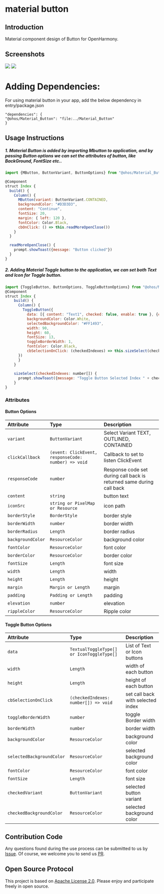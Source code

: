 # material button

## Introduction

Material component design of Button for OpenHarmony.

## Screenshots

![](screenshots/button1.jpg) ![](screenshots/button2.jpg)

# Adding Dependencies:

For using material button in your app, add the below dependency in entry/package.json

```
"dependencies": {
"@ohos/Material_Button": "file:../Material_Button"
}
```

## Usage Instructions

##### 1. Material Button is added by importing Mbutton to application, and by passing Button options we can set the attributes of button, like BackGround, FontSize etc..

```javascript
import {MButton, ButtonVariant, ButtonOptions} from "@ohos/Material_Button"

@Component
struct Index {
  build() {
    Column() {
      MButton(variant: ButtonVariant.CONTAINED,
      backgroundColor: "#D3D3D3",
      content: "Continue",
      fontSize: 20,
      margin: { left: 120 },
      fontColor: Color.Black,
      cbOnClick: () => this.readMoreOpenClose())
    }
  }

  readMoreOpenClose() {
    prompt.showToast({message: "Button clicked"})
  }
}
```
##### 2. Adding Material Toggle button to the application, we can set both Text and Icon for Toggle button.
```javascript
import {ToggleButton, ButtonOptions, ToggleButtonOptions} from "@ohos/Material_Button"
@Component
struct Index {
    build() {
      Column() {
        ToggleButton({
          data: [{ content: "Text1", checked: false, enable: true }, {content: "Text2", checked: true, enable: true}, { content: "Text3", checked: false }],
          backgroundColor: Color.White,
          selectedBackgroundColor: "#FF1493",
          width: 90,
          height: 60,
          fontSize: 13,
          toggleBorderWidth: 1,
          fontColor: Color.Black,
          cbSelectionOnClick: (checkedIndexes) => this.sizeSelect(checkedIndexes)
      })
      }
    }
    
    sizeSelect(checkedIndexes: number[]) {
      prompt.showToast({message: "Toggle Button Selected Index " + checkedIndexes[0]})
    }
}
```

### Attributes
#### Button Options

| Attribute | Type     | Description                |
| :-------- | :------- | :------------------------- |
| `variant` | `ButtonVariant` | Select Variant TEXT, OUTLINED, CONTAINED |
| `clickCallback` | `(event: ClickEvent, responseCode: number) => void` | Callback to set to listen ClickEvent |
| `responseCode` | `number` | Response code set during call back is returned same during call back |
| `content` | `string` | button text |
| `iconSrc` | `string or PixelMap or Resource` | icon path |
| `borderStyle` | `BorderStyle` | border style |
| `borderWidth` | `number` | border width |
| `borderRadius` | `Length` | border radius |
| `backgroundColor` | `ResourceColor` | background color |
| `fontColor` | `ResourceColor` | font color |
| `borderColor` | `ResourceColor` | border color |
| `fontSize` | `Length` | font size |
| `width` | `Length` | width |
| `height` | `Length` | height |
| `margin` | `Margin or Length` | margin |
| `padding` | `Padding or Length` | padding |
| `elevation` | `number` | elevation |
| `rippleColor` | `ResourceColor` | Ripple color |

#### Toggle Button Options

| Attribute | Type     | Description                |
| :-------- | :------- | :------------------------- |
| `data` | `TextualToggleType[] or IconToggleType[]` | List of Text or Icon buttons |
| `width` | `Length` | width of each button |
| `height` | `Length` | height of each button |
| `cbSelectionOnClick` | `(checkedIndexes: number[]) => void` | set call back with selected index |
| `toggleBorderWidth` | `number` | toggle Border width |
| `borderWidth` | `number` | border width |
| `backgroundColor` | `ResourceColor` | background color |
| `selectedBackgroundColor` | `ResourceColor` | selected background color |
| `fontColor` | `ResourceColor` | font color |
| `fontSize` | `Length` | font size |
| `checkedVariant` | `ButtonVariant` | selected button variant |
| `checkedBackgroundColor` | `ResourceColor` | selected background color |

## Contribution Code
Any questions found during the use process can be submitted to us by [Issue](https://github.com/Applib-OpenHarmony/MaterialButton/issues). Of course, we welcome you to send us [PR](https://github.com/Applib-OpenHarmony/MaterialButton/pulls).

## Open Source Protocol
This project is based on [Apache License 2.0](https://github.com/Applib-OpenHarmony/MaterialButton/blob/main/LICENSE.txt). Please enjoy and participate freely in open source.
